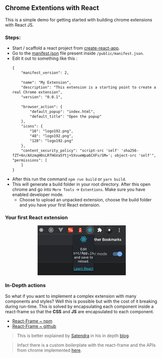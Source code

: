 ## Chrome Extentions with React 
This is a simple demo for getting started with building chrome extensions with React JS.

### Steps: 
- Start / scaffold a react project from [create-react-app](https://reactjs.org/docs/create-a-new-react-app.html).
- Go to the [manifest.json](/public/manifest.json) file present inside `/public/manifest.json`.
- Edit it out to something like this :
    ```
    {
        "manifest_version": 2,

        "name": "My Extension",
        "description": "This extension is a starting point to create a real Chrome extension",
        "version": "0.0.1",

        "browser_action": {
            "default_popup": "index.html",
            "default_title": "Open the popup"
        },
        "icons": {
            "16": "logo192.png",
            "48": "logo192.png",
            "128": "logo192.png"
        },
        "content_security_policy": "script-src 'self' 'sha256-fZT+6n/AXzmqH0sLRfHGVa5Ytj+5XvueWpa6CXFv/SM='; object-src 'self'",  "permissions": [
        ]
    }
    ``` 
- After this run the command `npm run build` or `yarn build`.
- This will generate a build folder in your root directory. After this open chrome and go into `More Tools` -> `Extentions`. Make sure you have enabled developer mode.
  - Choose to upload an unpacked extension, choose the build folder and you have your first React extension.

### Your first React extension

<p align="center">
    <img src="./public/extention.png" alt="example" align="center"/>
</p>

### In-Depth actions

So what if you want to implement a complex extension with many components and styles? 
Well this is possible but with the cost of it breaking during run-time. This is solved by encapsulating each component inside a react-frame so that the **CSS** and **JS** are encapsulated to each component.

- [React-Frame ~ npm](https://www.npmjs.com/package/react-frame-component)
- [React-Frame ~ github](https://github.com/ryanseddon/react-frame-component)

> This is better explained by [Satendra](https://github.com/satendra02) in his in depth [blog](https://itnext.io/create-chrome-extension-with-reactjs-using-inject-page-strategy-137650de1f39).

> Infact there is a custom boilerplate with the react-frame and the APIs from chrome implemented [here](https://github.com/satendra02/react-chrome-extension).
